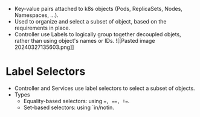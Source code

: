 - Key-value pairs attached to k8s objects (Pods, ReplicaSets, Nodes, Namespaces, ...).
- Used to organize and select a subset of object, based on the requirements in place.
- Controller use Labels to logically group together decoupled objets, rather than using object's names or IDs.
  ![[Pasted image 20240327135603.png]]
# Label Selectors
- Controller and Services use label selectors to select a subset of objects.
- Types
	- Equality-based selectors: using `=, ==, !=`.
	- Set-based selectors: using `in/notin.